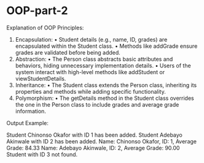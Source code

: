 # OOP-part-2
Explanation of OOP Principles:
 1. Encapsulation:
 • Student details (e.g., name, ID, grades) are encapsulated within the Student class.
 • Methods like addGrade ensure grades are validated before being added.
 2. Abstraction:
 • The Person class abstracts basic attributes and behaviors, hiding unnecessary implementation details.
 • Users of the system interact with high-level methods like addStudent or viewStudentDetails.
 3. Inheritance:
 • The Student class extends the Person class, inheriting its properties and methods while adding specific functionality.
 4. Polymorphism:
 • The getDetails method in the Student class overrides the one in the Person class to include grades and average grade information.

Output Example:

Student Chinonso Okafor with ID 1 has been added.
Student Adebayo Akinwale with ID 2 has been added.
Name: Chinonso Okafor, ID: 1, Average Grade: 84.33
Name: Adebayo Akinwale, ID: 2, Average Grade: 90.00
Student with ID 3 not found.

